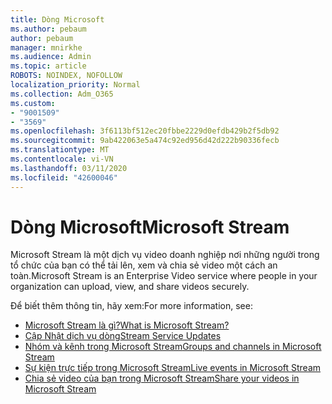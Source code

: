 ```yaml
---
title: Dòng Microsoft
ms.author: pebaum
author: pebaum
manager: mnirkhe
ms.audience: Admin
ms.topic: article
ROBOTS: NOINDEX, NOFOLLOW
localization_priority: Normal
ms.collection: Adm_O365
ms.custom:
- "9001509"
- "3569"
ms.openlocfilehash: 3f6113bf512ec20fbbe2229d0efdb429b2f5db92
ms.sourcegitcommit: 9ab422063e5a474c92ed956d42d222b90336fecb
ms.translationtype: MT
ms.contentlocale: vi-VN
ms.lasthandoff: 03/11/2020
ms.locfileid: "42600046"
---
```

# <a name="microsoft-stream"></a><span data-ttu-id="b818e-102">Dòng Microsoft</span><span class="sxs-lookup"><span data-stu-id="b818e-102">Microsoft Stream</span></span>

<span data-ttu-id="b818e-103">Microsoft Stream là một dịch vụ video doanh nghiệp nơi những người trong tổ chức của bạn có thể tải lên, xem và chia sẻ video một cách an toàn.</span><span class="sxs-lookup"><span data-stu-id="b818e-103">Microsoft Stream is an Enterprise Video service where people in your organization can upload, view, and share videos securely.</span></span> 

<span data-ttu-id="b818e-104">Để biết thêm thông tin, hãy xem:</span><span class="sxs-lookup"><span data-stu-id="b818e-104">For more information, see:</span></span>

- [<span data-ttu-id="b818e-105">Microsoft Stream là gì?</span><span class="sxs-lookup"><span data-stu-id="b818e-105">What is Microsoft Stream?</span></span>](https://docs.microsoft.com/stream/overview)
- [<span data-ttu-id="b818e-106">Cập Nhật dịch vụ dòng</span><span class="sxs-lookup"><span data-stu-id="b818e-106">Stream Service Updates</span></span>](https://techcommunity.microsoft.com/t5/microsoft-stream-service-updates/bd-p/StreamAnnouncements)
- [<span data-ttu-id="b818e-107">Nhóm và kênh trong Microsoft Stream</span><span class="sxs-lookup"><span data-stu-id="b818e-107">Groups and channels in Microsoft Stream</span></span>](https://docs.microsoft.com/stream/groups-channels-organization)
- [<span data-ttu-id="b818e-108">Sự kiện trực tiếp trong Microsoft Stream</span><span class="sxs-lookup"><span data-stu-id="b818e-108">Live events in Microsoft Stream</span></span>](https://docs.microsoft.com/stream/live-event-overview)
- [<span data-ttu-id="b818e-109">Chia sẻ video của bạn trong Microsoft Stream</span><span class="sxs-lookup"><span data-stu-id="b818e-109">Share your videos in Microsoft Stream</span></span>](https://docs.microsoft.com/stream/portal-share-video)